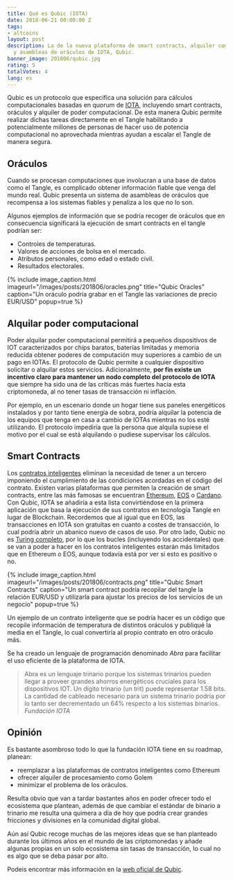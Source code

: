 ```yaml
---
title: Qué es Qubic (IOTA)
date: 2018-06-21 00:00:00 Z
tags:
- altcoins
layout: post
description: La de la nueva plataforma de smart contracts, alquiler computacional
  y asambleas de oráculos de IOTA, Qubic.
banner_image: 201806/qubic.jpg
rating: 5
totalVotes: 4
lang: es
---
```


Qubic es un protocolo que especifica una solución para cálculos computacionales basadas en quorum de [IOTA](/que-es-iota/), incluyendo smart contracts, oráculos y alquiler de poder computacional. De esta manera Qubic permite realizar dichas tareas directamente en el Tangle habilitando a potencialmente millones de personas de hacer uso de potencia computacional no aprovechada mientras ayudan a escalar el Tangle de manera segura.

<!--more-->

## Oráculos

Cuando se procesan computaciones que involucran a una base de datos como el Tangle, es complicado obtener información fiable que venga del mundo real. Qubic presenta un sistema de asambleas de oráculos que recompensa a los sistemas fiables y penaliza a los que no lo son.

Algunos ejemplos de información que se podría recoger de oráculos que en consecuencia significará la ejecución de smart contracts en el tangle podrían ser:

- Controles de temperaturas.
- Valores de acciones de bolsa en el mercado.
- Atributos personales, como edad o estado civil.
- Resultados electorales.

{% include image_caption.html imageurl="/images/posts/201806/oracles.png" title="Qubic Oracles" caption="Un oráculo podría grabar en el Tangle las variaciones de precio EUR/USD" popup=true %}

## Alquilar poder computacional

Poder alquilar poder computacional permitirá a pequeños dispositivos de IOT caracterizados por chips baratos, baterías limitadas y memoria reducida obtener poderes de computación muy superiores a cambio de un pago en IOTAs. El protocolo de Qubic permite a cualquier dispositivo solicitar o alquilar estos servicios. Adicionalmente, **por fin existe un incentivo claro para mantener un nodo completo del protocolo de IOTA** que siempre ha sido una de las críticas más fuertes hacia esta criptomoneda, al no tener tasas de transacción ni inflación.

Por ejemplo, en un escenario donde un hogar tiene sus paneles energéticos instalados y por tanto tiene energía de sobra, podría alquilar la potencia de los equipos que tenga en casa a cambio de IOTAs mientras no los esté utilizando. El protocolo impediría que la persona que alquila supiese el motivo por el cual se está alquilando o pudiese supervisar los cálculos.

## Smart Contracts

Los [contratos inteligentes](/que-es-un-smart-contract/) eliminan la necesidad de tener a un tercero imponiendo el cumplimiento de las condiciones acordadas en el código del contrato. Existen varias plataformas que permiten la creación de smart contracts, entre las más famosas se encuentran [Ethereum](/que-es-ethereum), [EOS](/que-es-eos) o [Cardano](/que-es-cardano). Con Qubic, IOTA se añadiría a esta lista convirtiéndose en la primera aplicación que basa la ejecución de sus contratos en tecnología Tangle en lugar de Blockchain. Recordemos que al igual que en EOS, las transacciones en IOTA son gratuitas en cuanto a costes de transacción, lo cual podría abrir un abanico nuevo de casos de uso. Por otro lado, Qubic no es <a rel="nofollow" href="https://es.wikipedia.org/wiki/Turing_completo">Turing completo</a>, por lo que los bucles (incluyendo los accidentales) que se van a poder a hacer en los contratos inteligentes estarán más limitados que en Ethereum o EOS, aunque todavía está por ver si esto es positivo o no.

{% include image_caption.html imageurl="/images/posts/201806/contracts.png" title="Qubic Smart Contracts" caption="Un smart contract podría recopilar del tangle la relación EUR/USD y utilizarla para ajustar los precios de los servicios de un negocio" popup=true %}

Un ejemplo de un contrato inteligente que se podría hacer es un código que recopile información de temperatura de distintos oráculos y publiqué la media en el Tangle, lo cual convertiría al propio contrato en otro oráculo más.

Se ha creado un lenguaje de programación denominado *Abra* para facilitar el uso eficiente de la plataforma de IOTA.

> Abra es un lenguaje trinario porque los sistemas trinarios pueden llegar a proveer grandes ahorros energéticos cruciales para los dispositivos IOT. Un dígito trinario (un trit) puede representar 1.58 bits. La cantidad de cableado necesario para un sistema trinario podría por lo tanto ser decrementado un 64% respecto a los sistemas binarios. <cite>Fundación IOTA</cite>


## Opinión

Es bastante asombroso todo lo que la fundación IOTA tiene en su roadmap, planean:
- reemplazar a las plataformas de contratos inteligentes como Ethereum
- ofrecer alquiler de procesamiento como Golem
- minimizar el problema de los oráculos.

Resulta obvio que van a tardar bastantes años en poder ofrecer todo el ecosistema que plantean, además de que cambiar el estándar de binario a trinario me resulta una quimera a día de hoy que podría crear grandes fricciones y divisiones en la comunidad digital global.

Aún así Qubic recoge muchas de las mejores ideas que se han planteado durante los últimos años en el mundo de las criptomonedas y añade algunas propias en un solo ecosistema sin tasas de transacción, lo cual no es algo que se deba pasar por alto.

Podeis encontrar más información en la <a rel="nofollow" href="https://qubic.iota.org/intro">web oficial de Qubic</a>.


